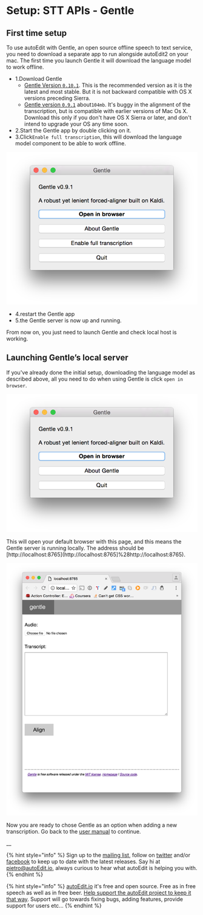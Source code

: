 # Setup: STT APIs - Gentle

## First time setup

To use autoEdit with Gentle, an open source offline speech to text service, you need to download a separate app to run alongside autoEdit2 on your mac. The first time you launch Gentle it will download the language model to work offline.

* 1.Download Gentle
  * [Gentle Version `0.10.1`](https://github.com/lowerquality/gentle/releases/tag/0.10.1). This is the recommended version as it is the latest and most stable. But it is not backward compatible with OS X versions preceding Sierra.
  * [Gentle version `0.9.1`](https://github.com/lowerquality/gentle/releases/tag/0.9.1) about`104mb`. It's buggy in the alignment of the transcription, but is compatible with earlier versions of Mac Os X. Download this only if you don't have OS X Sierra or later, and don't intend to upgrade your OS any time soon.
* 2.Start the Gentle app by double clicking on it.
* 3.Click`Enable full transcription`, this will download the language model component to be able to work offline.

![gentle\_enable\_full\_transcription](../.gitbook/assets/gentle_enable_full_transcription.png)

* 4.restart the Gentle app
* 5.the Gentle server is now up and running.

From now on, you just need to launch Gentle and check local host is working.

## Launching Gentle’s local server

If you've already done the initial setup, downloading the language model as described above, all you need to do when using Gentle is click `open in browser`.

![gentle\_open\_in\_browser](../.gitbook/assets/gentle_open_in_browser.png)

This will open your default browser with this page, and this means the Gentle server is running locally. The address should be [http://localhost:8765](http://localhost:8765]%28http://localhost:8765\).

![gentle\_browser](../.gitbook/assets/gentle_browser.png)

Now you are ready to chose Gentle as an option when adding a new transcription. Go back to the [user manual](../transcribing/) to continue.

\_\_

{% hint style="info" %}
Sign up to the [mailing list](http://eepurl.com/cMzwSX), follow on [twitter](http://twitter.com/autoEdit2) and/or [facebook](https://www.facebook.com/autoEdit.io/) to keep up to date with the latest releases. Say hi at [pietro@autoEdit.io](mailto:pietro@autoEdit.io?Subject=Hello), always curious to hear what autoEdit is helping you with.
{% endhint %}

{% hint style="info" %}
[autoEdit.io](http://www.autoEdit.io) it's free and open source. Free as in free speech as well as in free beer. [Help support the autoEdit project to keep it that way](https://donorbox.org/c9762eef-0e08-468e-90cb-2d00643697f8?recurring=true). Support will go towards fixing bugs, adding features, provide support for users etc...
{% endhint %}



